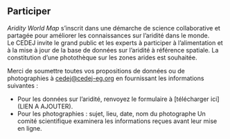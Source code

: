 ## Participer

*Aridity World Map* s’inscrit dans une démarche de science collaborative et partagée pour améliorer les connaissances sur l’aridité dans le monde. </br>
Le CEDEJ invite le grand public et les experts à participer à l’alimentation et à la mise à jour de la base de données sur l’aridité à référence spatiale.
La constitution d’une photothèque sur les zones arides est souhaitée.

Merci de soumettre toutes vos propositions de données ou de photographies à [cedej@cedej-eg.org](mailto:cedej@cedej-eg.org) en fournissant les informations suivantes : </br>
- Pour les données sur l’aridité, renvoyez le formulaire à [télécharger ici](LIEN A AJOUTER).
- Pour les photographies : sujet, lieu, date, nom du photographe
Un comité scientifique examinera les informations reçues avant leur mise en ligne.
